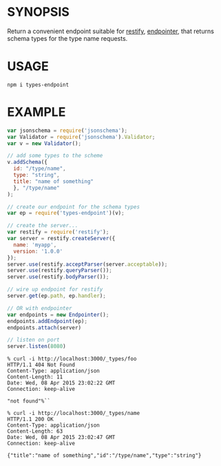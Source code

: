 # SYNOPSIS

Return a convenient endpoint suitable for
[restify](https://github.com/mcavage/node-restify),
[endpointer](https://github.com/ekristen/endpointer), that returns schema types
for the type name requests.

# USAGE

```
npm i types-endpoint

```

# EXAMPLE

```javascript
var jsonschema = require('jsonschema');
var Validator = require('jsonschema').Validator;
var v = new Validator();

// add some types to the scheme
v.addSchema({
  id: "/type/name",
  type: "string",
  title: "name of something"
  }, "/type/name"
);

// create our endpoint for the schema types
var ep = require('types-endpoint')(v);

// create the server...
var restify = require('restify');
var server = restify.createServer({
  name: 'myapp',
  version: '1.0.0'
});
server.use(restify.acceptParser(server.acceptable));
server.use(restify.queryParser());
server.use(restify.bodyParser());

// wire up endpoint for restify
server.get(ep.path, ep.handler);

// OR with endpointer
var endpoints = new Endpointer();
endpoints.addEndpoint(ep);
endpoints.attach(server)

// listen on port
server.listen(8080)
```

```
% curl -i http://localhost:3000/_types/foo
HTTP/1.1 404 Not Found
Content-Type: application/json
Content-Length: 11
Date: Wed, 08 Apr 2015 23:02:22 GMT
Connection: keep-alive

"not found"%``
```

```
% curl -i http://localhost:3000/_types/name
HTTP/1.1 200 OK
Content-Type: application/json
Content-Length: 63
Date: Wed, 08 Apr 2015 23:02:47 GMT
Connection: keep-alive

{"title":"name of something","id":"/type/name","type":"string"}
```

